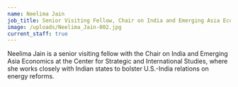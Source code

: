 ```yaml
---
name: Neelima Jain
job_title: Senior Visiting Fellow, Chair on India and Emerging Asia Economics
image: /uploads/Neelima_Jain-002.jpg
current_staff: true
---
```

Neelima Jain is a senior visiting fellow with the Chair on India and Emerging Asia Economics at the Center for Strategic and International Studies, where she works closely with Indian states to bolster U.S.-India relations on energy reforms.
